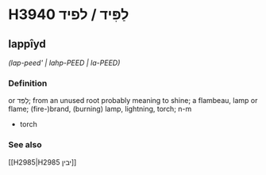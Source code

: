 # H3940 לַפִּיד / לפיד

## lappîyd

_(lap-peed' | lahp-PEED | la-PEED)_

### Definition

or לַפִּד; from an unused root probably meaning to shine; a flambeau, lamp or flame; (fire-)brand, (burning) lamp, lightning, torch; n-m

- torch

### See also

[[H2985|H2985 יבין]]
